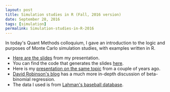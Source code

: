 ```yaml
---
layout: post
title: Simulation studies in R (Fall, 2016 version)
date: September 28, 2016
tags: [simulation]
permalink: Simulation-studies-in-R-2016
---
```


In today's Quant Methods colloquium, I gave an introduction to the logic and purposes of Monte Carlo simulation studies, with examples written in R. 

* [Here are the slides]({{site.url}}/files/Simulations-in-R-2016.html) from my presentation. 
* You can find the code that generates the slides [here](https://gist.github.com/jepusto/bf6cdb6e393f54470ba4d016199c6eb8). 
* Here is my [presentation on the same topic]({{site.url}}/Designing-simulation-studies-using-R) from a couple of years ago.
* [David Robinson's blog](http://varianceexplained.org/r/beta_binomial_baseball/) has a much more in-depth discussion of beta-binomial regression.
* The data I used is from [Lahman's baseball database](http://www.seanlahman.com/baseball-archive/statistics/).
